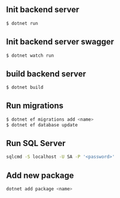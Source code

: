 ## Init backend server
```sh
$ dotnet run
```

## Init backend server swagger
```sh
$ dotnet watch run
```

## build backend server
```sh
$ dotnet build
```

## Run migrations
```sh
$ dotnet ef migrations add <name>
$ dotnet ef database update
```

## Run SQL Server 
```sh
sqlcmd -S localhost -U SA -P '<password>'
```

## Add new package
```sh
dotnet add package <name>
```